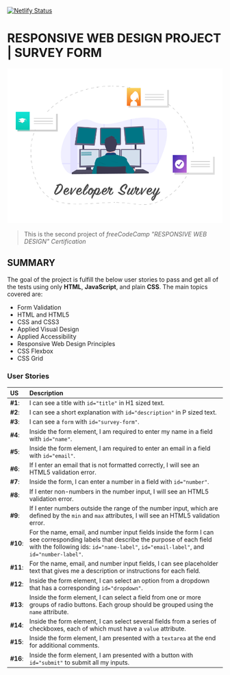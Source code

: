 [![Netlify Status](https://api.netlify.com/api/v1/badges/e24ef4a2-452a-41ed-86be-8363c776a294/deploy-status)](https://app.netlify.com/sites/fcc-rwdp-survey-form/deploys)

# RESPONSIVE WEB DESIGN PROJECT | SURVEY FORM
![Project-preview](survey-form-preview.png)
> This is the second project of _freeCodeCamp "RESPONSIVE WEB DESIGN" Certification_

## SUMMARY

The goal of the project is fulfill the below user stories to pass and get all of the tests using only **HTML**, **JavaScript**, and plain **CSS**. 
The main topics covered are:
- Form Validation
- HTML and HTML5
- CSS and CSS3
- Applied Visual Design
- Applied Accessibility
- Responsive Web Design Principles
- CSS Flexbox
- CSS Grid


### User Stories
| US | Description |
| :------------ | :----------- |
| **#1**: | I can see a title with `id="title"` in H1 sized text. |
| **#2**: | I can see a short explanation with `id="description"` in P sized text. |
| **#3**: | I can see a `form` with `id="survey-form"`. |
| **#4**: | Inside the form element, I am required to enter my name in a field with `id="name"`. |
| **#5**: | Inside the form element, I am required to enter an email in a field with `id="email"`. |
| **#6**: | If I enter an email that is not formatted correctly, I will see an HTML5 validation error. |
| **#7**: | Inside the form, I can enter a number in a field with `id="number"`. |
| **#8**: | If I enter non-numbers in the number input, I will see an HTML5 validation error. |
| **#9**: | If I enter numbers outside the range of the number input, which are defined by the `min` and `max` attributes, I will see an HTML5 validation error. |
| **#10**: | For the name, email, and number input fields inside the form I can see corresponding labels that describe the purpose of each field with the following ids: `id="name-label"`, `id="email-label"`, and `id="number-label"`. |
| **#11**: | For the name, email, and number input fields, I can see placeholder text that gives me a description or instructions for each field. |
| **#12**: | Inside the form element, I can select an option from a dropdown that has a corresponding `id="dropdown"`. |
| **#13**: | Inside the form element, I can select a field from one or more groups of radio buttons. Each group should be grouped using the `name` attribute. |
| **#14**: | Inside the form element, I can select several fields from a series of checkboxes, each of which must have a `value` attribute. |
| **#15**: | Inside the form element, I am presented with a `textarea` at the end for additional comments. |
| **#16**: | Inside the form element, I am presented with a button with `id="submit"` to submit all my inputs. |
